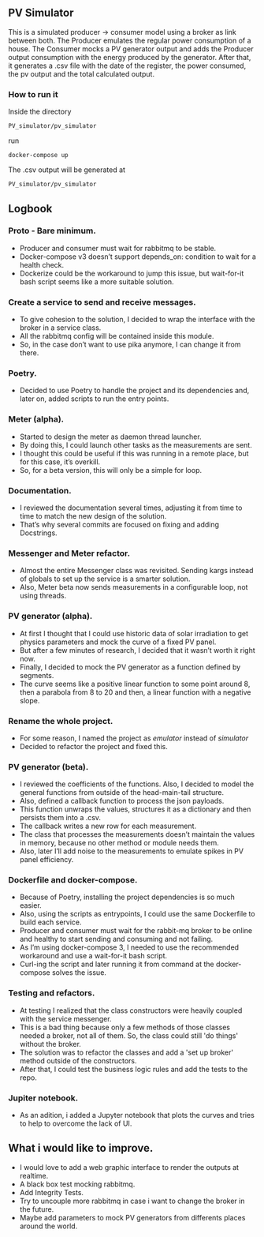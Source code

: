 ﻿## PV Simulator

This is a simulated producer -> consumer model using a broker as link between both.
The Producer emulates the regular power consumption of a house.
The Consumer mocks a PV generator output and adds the Producer output consumption with the energy produced by the generator.
After that, it generates a .csv file with the date of the register, the power consumed, the pv output and the total calculated output.

### How to run it

Inside the directory

`PV_simulator/pv_simulator`

run

`docker-compose up`

The .csv output will be generated at

`PV_simulator/pv_simulator`

## Logbook

### Proto - Bare minimum.

* Producer and consumer must wait for rabbitmq to be stable.
* Docker-compose v3 doesn’t support depends_on: condition to wait for a health check.
* Dockerize could be the workaround to jump this issue, but wait-for-it bash script seems like a more suitable solution.

### Create a service to send and receive messages.

* To give cohesion to the solution, I decided to wrap the interface with the broker in a service class.
* All the rabbitmq config will be contained inside this module.
* So, in the case  don’t want to use pika anymore, I can change it from there.

### Poetry.

* Decided to use Poetry to handle the project and its dependencies and, later on, added scripts to run the entry points.

### Meter (alpha).

* Started to design the meter as daemon thread launcher.
* By doing this, I could launch other tasks as the measurements are sent.
* I thought this could be useful if this was running in a remote place, but for this case, it’s overkill.
* So, for a beta version, this will only be a simple for loop.

### Documentation.

* I reviewed the documentation several times, adjusting it from time to time to match the new design of the solution.
* That’s why several commits are focused on fixing and adding Docstrings.

### Messenger and Meter refactor.

* Almost the entire Messenger class was revisited. Sending kargs instead of globals to set up the service is a smarter solution.
* Also, Meter beta now sends measurements in a configurable loop, not using threads.

### PV generator (alpha).

* At first I thought that I could use historic data of solar irradiation to get physics parameters and mock the curve of a fixed PV panel.
* But after a few minutes of research, I decided that it wasn’t worth it right now.
* Finally, I decided to mock the PV generator as a function defined by segments.
* The curve seems like a positive linear function to some point around 8, then a parabola from 8 to 20 and then, a linear function with a negative slope.

### Rename the whole project.

* For some reason, I named the project as *emulator* instead of *simulator*
* Decided to refactor the project and fixed this.

### PV generator (beta).

* I reviewed the coefficients of the functions. Also, I decided to model the general functions from outside of the head-main-tail structure.
* Also, defined a callback function to process the json payloads.
* This function unwraps the values, structures it as a dictionary and then persists them into a .csv.
* The callback writes a new row for each measurement.
* The class that processes the measurements doesn’t maintain the values in memory, because no other method or module needs them.
* Also, later I’ll add noise to the measurements to emulate spikes in PV panel efficiency.

### Dockerfile and docker-compose.

* Because of Poetry, installing the project dependencies is so much easier.
* Also, using the scripts as entrypoints, I could use the same Dockerfile to build each service.
* Producer and consumer must wait for the rabbit-mq broker to be online and healthy to start sending and consuming and not failing.
* As I’m using docker-compose 3, I needed to use the recommended workaround and use a wait-for-it bash script.
* Curl-ing the script and later running it from command at the docker-compose solves the issue.

### Testing and refactors.

* At testing I realized that the class constructors were heavily coupled with the service messenger.
* This is a bad thing because only a few methods of those classes needed a broker, not all of them. So, the class could still 'do things' without the broker.
* The solution was to refactor the classes and add a 'set up broker' method outside of the constructors.
* After that, I could test the business logic rules and add the tests to the repo.

### Jupiter notebook. 

* As an adition, i added a Jupyter notebook that plots the curves and tries to help to overcome the lack of UI. 

## What i would like to improve.

* I would love to add a web graphic interface to render the outputs at realtime.
* A black box test mocking rabbitmq.
* Add Integrity Tests.
* Try to uncouple more rabbitmq in case i want to change the broker in the future.
* Maybe add parameters to mock PV generators from differents places around the world.
